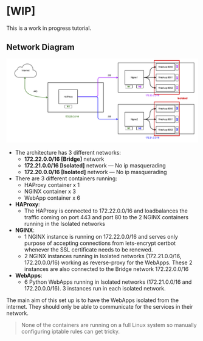 # [WIP]

This is a work in progress tutorial.

## Network Diagram

![docker_test_networking](./docker_test_networking.png)

- The architecture has 3 different networks:
  - **172.22.0.0/16 [Bridge]** network
  - **172.21.0.0/16 [Isolated]** network — No ip masquerading
  - **172.20.0.0/16 [Isolated]** network — No ip masquerading
- There are 3 different containers running:
  - HAProxy container x 1
  - NGINX container x 3
  - WebApp container x 6
- **HAProxy**:
  - The HAProxy is connected to 172.22.0.0/16 and loadbalances the traffic coming on port 443 and port 80 to the 2 NGINX containers running in the Isolated networks
- **NGINX**:
  - 1 NGINX instance is running on 172.22.0.0/16 and serves only purpose of accepting connections from lets-encrypt certbot whenever the SSL certificate needs to be renewed.
  - 2 NGINX instances running in Isolated networks (172.21.0.0/16, 172.20.0.0/16) working as reverse-proxy for the WebApps. These 2 instances are also connected to the Bridge network 172.22.0.0/16
- **WebApps**:
  - 6 Python WebApps running in Isolated networks (172.21.0.0/16 and 172.20.0.0/16). 3 instances run in each isolated network.

The main aim of this set up is to have the WebApps isolated from the internet. They should only be able to communicate for the services in their network.

> None of the containers are running on a full Linux system so manually configuring iptable rules can get tricky.


